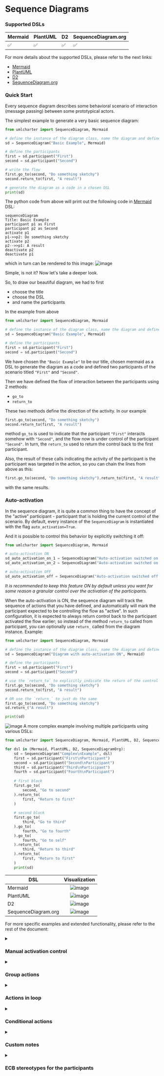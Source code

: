 # Sequence Diagrams

### Supported DSLs

| Mermaid | PlantUML | D2 | SequenceDiagram.org |
|---------|----------|----|---------------------|
| ✅       | ✅        | ✅  | ✅                   |

For more details about the supported DSLs, please refer to the next links:
- [Mermaid](https://mermaid.js.org/)
- [PlantUML](https://plantuml.com/)
- [D2](https://d2lang.com/tour/sequence-diagrams/)
- [SequenceDiagram.org](https://sequencediagram.org/instructions.html)


### Quick Start
Every sequence diagram describes some behavioral scenario of interaction (message passing)
between some prototypical actors.

The simplest example to generate a very basic sequence diagram:
```python
from umlcharter import SequenceDiagram, Mermaid

# define the instance of the diagram class, name the diagram and define the DSL being used
sd = SequenceDiagram("Basic Example", Mermaid)

# define the participants
first = sd.participant("First")
second = sd.participant("Second")

# write the flow
first.go_to(second, "Do something sketchy")
second.return_to(first, "A result")

# generate the diagram as a code in a chosen DSL
print(sd)
```
The python code from above will print out the following code in [Mermaid](https://mermaid.js.org/) DSL:
```text
sequenceDiagram
Title: Basic Example
participant p1 as First
participant p2 as Second
activate p1
p1->>p2: Do something sketchy
activate p2
p2-->>p1: A result
deactivate p2
deactivate p1
```
which in turn can be rendered to this image:
![image](images/basic.png)

Simple, is not it? Now let's take a deeper look.

So, to draw our beautiful diagram, we had to first
- choose the title
- choose the DSL
- and name the participants

In the example from above
```python
from umlcharter import SequenceDiagram, Mermaid

# define the instance of the diagram class, name the diagram and define the DSL being used
sd = SequenceDiagram("Basic Example", Mermaid)

# define the participants
first = sd.participant("First")
second = sd.participant("Second")
```
We have chosen the `"Basic Example"` to be our title, chosen mermaid as a DSL to generate the diagram as a code and
defined two participants of the scenario  titled `"First"` and `"Second"`.

Then we have defined the flow of interaction between the participants using 2 methods:
- `go_to`
- `return_to`

These two methods define the direction of the activity. In our example
```python
first.go_to(second, "Do something sketchy")
second.return_to(first, "A result")
```
method `go_to` is used to indicate that the participant `"First"` interacts somehow with `"Second"`,
and the flow now is under control of the participant `"Second"`.
In turn, the `return_to` used to return the control back to the first participant.

Also,
the result of these calls indicating the activity 
of the participant is the participant was targeted in the action, so you can chain the lines from above as this:
```python
first.go_to(second, "Do something sketchy").return_to(first, "A result")
```
with the same results.

### Auto-activation

In the sequence diagram, it is quite a common thing to have the concept of the "active"
participant - participant that is holding the current control of the scenario.
By default, every instance of the `SequenceDiagram` is instantiated with the flag `auto_activation=True`.

And it is possible to control this behavior by explicitly switching it off:

```python
from umlcharter import SequenceDiagram, Mermaid

# auto-activation ON
sd_auto_activation_on_1 = SequenceDiagram("Auto-activation switched on by default", Mermaid)
sd_auto_activation_on_2 = SequenceDiagram("Auto-activation switched on explicitly", Mermaid, auto_activation=True)

# auto-activation OFF
sd_auto_activation_off = SequenceDiagram("Auto-activation switched off explicitly", Mermaid, auto_activation=False)
```
_It is recommended
to keep this feature ON by default
unless you want for some reason a granular control over the activation of the participants._ 

When the auto-activation is ON,
the sequence diagram will track the sequence of actions that
you have defined, and automatically will mark the participant expected to be controlling the flow as "active".
In such configuration,
it is expected to always return control back to the participant activated the flow earlier;
so instead of the method `return_to` called from participant,
you can optionally use `return_` called from the diagram instance.
Example:
```python
from umlcharter import SequenceDiagram, Mermaid

# define the instance of the diagram class, name the diagram and define the DSL being used
sd = SequenceDiagram("Diagram with auto-activation ON", Mermaid)

# define the participants
first = sd.participant("First")
second = sd.participant("Second")

# use the `return_to` to explicitly indicate the return of the control to the `first` participant
first.go_to(second, "Do something sketchy")
second.return_to(first, "A result")

# OR use the `return_` to just do the same
first.go_to(second, "Do something sketchy")
sd.return_("A result")

print(sd)
```
![image](images/auto_activation.png)
A more complex example involving multiple participants using various DSLs:
```python
from umlcharter import SequenceDiagram, Mermaid, PlantUML, D2, SequenceDiagramOrg

for dsl in (Mermaid, PlantUML, D2, SequenceDiagramOrg):
    sd = SequenceDiagram("Complex\nExample", dsl)
    first = sd.participant("First\nParticipant")
    second = sd.participant("Second\nParticipant")
    third = sd.participant("Third\nParticipant")
    fourth = sd.participant("Fourth\nParticipant")
    
    # first block
    first.go_to(
        second, "Go to second"
    ).return_to(
        first, "Return to first"
    )
    
    # second block
    first.go_to(
        third, "Go to third"
    ).go_to(
        fourth, "Go to fourth"
    ).go_to(
        fourth, "Go to self"
    ).return_to(
        third, "Return to third"
    ).return_to(
        first, "Return to first"
    )
    print(sd)
```
| DSL                 |                  Visualization                  |
|---------------------|:-----------------------------------------------:|
| Mermaid             |      ![image](images/complex_mermaid.png)       |
| PlantUML            |      ![image](images/complex_plantuml.png)      |
| D2                  |         ![image](images/complex_d2.png)         |
| SequenceDiagram.org | ![image](images/complex_sequencediagramorg.png) |


For more specific examples and extended functionality, please refer to the rest of the document:

<details>
<summary><h3>Manual activation control</h3></summary>

It is possible to control the activation of the participant manually using the `activate` context manager:

```python
from umlcharter import SequenceDiagram, Mermaid, PlantUML, D2, SequenceDiagramOrg

for dsl in (Mermaid, PlantUML, D2, SequenceDiagramOrg):
    sd = SequenceDiagram(
        "Manual Activation",
        dsl,
        auto_activation=False,
    )
    first = sd.participant("First")
    second = sd.participant("Second")
    
    with first.activate():
        first.go_to(second, "Go to second")
        with second.activate():
            second.go_to(second, "Go to self")
            second.return_to(first, "Return to first")
    
    print(sd)
```
| DSL                 |                       Visualization                       |
|---------------------|:---------------------------------------------------------:|
| Mermaid             |      ![image](images/manual_activation_mermaid.png)       |
| PlantUML            |      ![image](images/manual_activation_plantuml.png)      |
| D2                  |         ![image](images/manual_activation_d2.png)         |
| SequenceDiagram.org | ![image](images/manual_activation_sequencediagramorg.png) |
</details>

<details>
<summary><h3>Group actions</h3></summary>

Certain actions in the flow can be grouped to visually highlight the 
logical relations between the actions.

To do that you have to use the context manager `group` called from the diagram instance

```python
from umlcharter import SequenceDiagram, Mermaid, PlantUML, D2, SequenceDiagramOrg

for dsl in (Mermaid, PlantUML, D2, SequenceDiagramOrg):
    sd = SequenceDiagram("Grouping", dsl)
    
    first = sd.participant("First")
    second = sd.participant("Second")
    third = sd.participant("Third")
    
    with sd.group("Group enclosing everything"):
        first.go_to(second, "Go to second")
        with sd.group("Group enclosing interaction between second and third"):
            second.go_to(third, "Go to third").return_to(second, "Return to second")
        sd.return_("Return to first")
    
    print(sd)
```
| DSL                 |                                                                        Visualization                                                                        |
|---------------------|:-----------------------------------------------------------------------------------------------------------------------------------------------------------:|
| Mermaid             | **NB!** Mermaid does not have a native "group" entity<br/>So the "group" is simulated using the colored rectangle<br/>![image](images/grouping_mermaid.png) |
| PlantUML            |                                                           ![image](images/grouping_plantuml.png)                                                            |
| D2                  |                                                              ![image](images/grouping_d2.png)                                                               |
| SequenceDiagram.org |                                                      ![image](images/grouping_sequencediagramorg.png)                                                       |
</details>

<details>
<summary><h3>Actions in loop</h3></summary>

Certain actions in the flow can be grouped to visually highlight these are happening inside a loop.

To identify the group of actions running in a loop, you can use context manager `loop`:

```python
from umlcharter import SequenceDiagram, Mermaid, PlantUML, D2, SequenceDiagramOrg

for dsl in (Mermaid, PlantUML, D2, SequenceDiagramOrg):
    sd = SequenceDiagram("Loops", dsl)
    
    first = sd.participant("First")
    second = sd.participant("Second")
    
    with sd.loop("Infinite loop"):
        first.go_to(second, "Send request to second")
        with sd.loop("Repeat until available"):
            second.go_to(second, "Check internal state")
        sd.return_("Return response")
    
    print(sd)
```
| DSL                 |                                                                             Visualization                                                                              |
|---------------------|:----------------------------------------------------------------------------------------------------------------------------------------------------------------------:|
| Mermaid             |                                                                   ![image](images/loop_mermaid.png)                                                                    |
| PlantUML            |                                                                   ![image](images/loop_plantuml.png)                                                                   |
| D2                  | **NB!** D2 does not have a native "loop" entity<br/>So the "loop" is simulated using the custom styling applied to the "group" entity<br/>![image](images/loop_d2.png) |
| SequenceDiagram.org |                                                              ![image](images/loop_sequencediagramorg.png)                                                              |
</details>

<details>
<summary><h3>Conditional actions</h3></summary>

Certain actions in the flow can be grouped
to visually highlight these are executed in case of the specific condition being met.

To identify the group of actions running if the condition has been met,
you can use context manager `condition`
to identify the beginning of the block
that runs under the condition and the context manager `case` to specifically name the condition:

```python
from umlcharter import SequenceDiagram, Mermaid, PlantUML, D2, SequenceDiagramOrg

for dsl in (Mermaid, PlantUML, D2, SequenceDiagramOrg):
    sd = SequenceDiagram("Conditions", dsl, auto_activation=False)
    
    viewer = sd.participant("Viewer")
    drama = sd.participant("Drama")
    comedy = sd.participant("Comedy")
    
    with viewer.activate():
        viewer.go_to(viewer, "What would I like to watch today?")
    
    with sd.condition():
        with sd.case("Want a drama"):
            with viewer.activate():
                viewer.go_to(drama, "Watch drama")
                with drama.activate():
                    drama.return_to(viewer, "Tears and sadness")
        with sd.case("Want a comedy"):
            with viewer.activate():
                viewer.go_to(comedy, "Watch comedy")
                with comedy.activate():
                    comedy.return_to(viewer, "Laugh a lot")
    
    print(sd)
```
| DSL                 |                                                                               Visualization                                                                               |
|---------------------|:-------------------------------------------------------------------------------------------------------------------------------------------------------------------------:|
| Mermaid             |                                                                  ![image](images/condition_mermaid.png)                                                                   |
| PlantUML            |                                                                  ![image](images/condition_plantuml.png)                                                                  |
| D2                  | **NB!** D2 does not have a native "alt" entity<br/>So the "alt" is simulated using the custom styling applied to the "group" entity<br/>![image](images/condition_d2.png) |
| SequenceDiagram.org |                                                             ![image](images/condition_sequencediagramorg.png)                                                             |
</details>

<details>
<summary><h3>Custom notes</h3></summary>

It is possible to add the plates with the custom text to the diagram.

To place the plate with the text, you can use the method `note`.
These custom notes will be added to the last activated participant in the flow.
If there is no active participant right now, the first participant will be used. 

```python
from umlcharter import SequenceDiagram, Mermaid, PlantUML, D2, SequenceDiagramOrg

for dsl in (Mermaid, PlantUML, D2, SequenceDiagramOrg):
    sd = SequenceDiagram("Notes", dsl)
    
    batman = sd.participant("Batman")
    bandit = sd.participant("Bandit")
    
    sd.note("Batman is throwing\na batarang at the bandit")
    batman.go_to(bandit, "Pheeeeeeu!")
    sd.note("Batman has missed!")
    sd.return_("A bad day\nfor Gotham :(")
    
    print(sd)
```
| DSL                 |                 Visualization                 |
|---------------------|:---------------------------------------------:|
| Mermaid             |      ![image](images/notes_mermaid.png)       |
| PlantUML            |      ![image](images/notes_plantuml.png)      |
| D2                  |         ![image](images/notes_d2.png)         |
| SequenceDiagram.org | ![image](images/notes_sequencediagramorg.png) |
</details>

<details>
<summary><h3>ECB stereotypes for the participants</h3></summary>

It is possible to define the alternative graphical stereotypes for the participants, 
as from the [robustness diagram](https://en.wikipedia.org/wiki/Entity-control-boundary#Robustness_diagram) 

To mark the participant as "actor", "boundary", "control" or "entity", the special calls must be used accordingly:
`as_actor()`, `as_boundary()`, `as_control` and `as_entity()`.

Also, if these custom types are in use,
the possibility to interact is limited according to the given type of the participant.
For example, "actor" cannot interact directly with "entity" and vice versa. 
You can mix the participant defined in ECB with the participants without any specified types freely.
The limitations of interaction between the participants are applied **only** to the participants with the explicitly set ECB type. 
```python
from umlcharter import SequenceDiagram, Mermaid, PlantUML, D2, SequenceDiagramOrg

for dsl in (Mermaid, PlantUML, D2, SequenceDiagramOrg):
    sd = SequenceDiagram("Participant types, according to ECB", dsl)
    actor = sd.participant("Actor").as_actor()
    boundary = sd.participant("Boundary").as_boundary()
    control = sd.participant("Control").as_control()
    entity = sd.participant("Entity").as_entity()

    actor.go_to(boundary, "Do something").go_to(control, "Do something").go_to(entity, "Do something")
    entity.return_to(control, "Return").return_to(boundary, "Return").return_to(actor, "Return")
    
    print(sd)
```
| DSL                 |                                                          Visualization                                                           |
|---------------------|:--------------------------------------------------------------------------------------------------------------------------------:|
| Mermaid             |                  **NB!** Mermaid does not support all ECB types, only "actor" ![image](images/ecb_mermaid.png)                   |
| PlantUML            |                                                ![image](images/ecb_plantuml.png)                                                 |
| D2                  | **NB!** D2 does not support ECB types at all, only "actor" can be simulated using the standard shape ![image](images/ecb_d2.png) |
| SequenceDiagram.org |                                           ![image](images/ecb_sequencediagramorg.png)                                            |
</details>